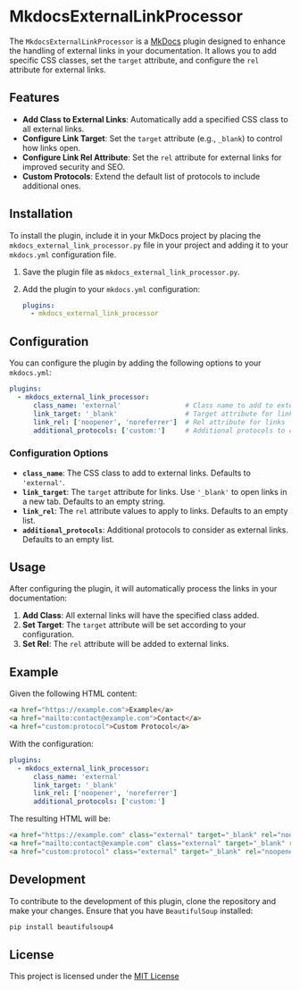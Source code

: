 # MkdocsExternalLinkProcessor

The `MkdocsExternalLinkProcessor` is a [MkDocs](https://mkdocs.org) plugin designed to enhance the handling of external links in your documentation. It allows you to add specific CSS classes, set the `target` attribute, and configure the `rel` attribute for external links.

## Features

- **Add Class to External Links**: Automatically add a specified CSS class to all external links.
- **Configure Link Target**: Set the `target` attribute (e.g., `_blank`) to control how links open.
- **Configure Link Rel Attribute**: Set the `rel` attribute for external links for improved security and SEO.
- **Custom Protocols**: Extend the default list of protocols to include additional ones.

## Installation

To install the plugin, include it in your MkDocs project by placing the `mkdocs_external_link_processor.py` file in your project and adding it to your `mkdocs.yml` configuration file.

1. Save the plugin file as `mkdocs_external_link_processor.py`.
2. Add the plugin to your `mkdocs.yml` configuration:

    ```yaml
    plugins:
      - mkdocs_external_link_processor
    ```

## Configuration

You can configure the plugin by adding the following options to your `mkdocs.yml`:

```yaml
plugins:
  - mkdocs_external_link_processor:
      class_name: 'external'                # Class name to add to external links
      link_target: '_blank'                 # Target attribute for links
      link_rel: ['noopener', 'noreferrer']  # Rel attribute for links
      additional_protocols: ['custom:']     # Additional protocols to consider as external
```

### Configuration Options

- **`class_name`**: The CSS class to add to external links. Defaults to `'external'`.
- **`link_target`**: The `target` attribute for links. Use `'_blank'` to open links in a new tab. Defaults to an empty string.
- **`link_rel`**: The `rel` attribute values to apply to links. Defaults to an empty list.
- **`additional_protocols`**: Additional protocols to consider as external links. Defaults to an empty list.

## Usage

After configuring the plugin, it will automatically process the links in your documentation:

1. **Add Class**: All external links will have the specified class added.
2. **Set Target**: The `target` attribute will be set according to your configuration.
3. **Set Rel**: The `rel` attribute will be added to external links.

## Example

Given the following HTML content:

```html
<a href="https://example.com">Example</a>
<a href="mailto:contact@example.com">Contact</a>
<a href="custom:protocol">Custom Protocol</a>
```

With the configuration:

```yaml
plugins:
  - mkdocs_external_link_processor:
      class_name: 'external'
      link_target: '_blank'
      link_rel: ['noopener', 'noreferrer']
      additional_protocols: ['custom:']
```

The resulting HTML will be:

```html
<a href="https://example.com" class="external" target="_blank" rel="noopener noreferrer">Example</a>
<a href="mailto:contact@example.com" class="external" target="_blank" rel="noopener noreferrer">Contact</a>
<a href="custom:protocol" class="external" target="_blank" rel="noopener noreferrer">Custom Protocol</a>
```

## Development

To contribute to the development of this plugin, clone the repository and make your changes. Ensure that you have `BeautifulSoup` installed:

```bash
pip install beautifulsoup4
```

## License

This project is licensed under the [MIT License](LICENSE.md)
